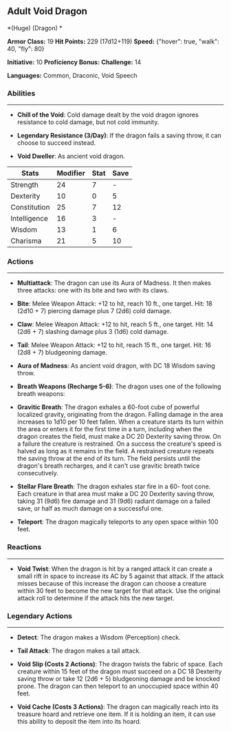 ## Adult Void Dragon
*(Huge) (Dragon) *

**Armor Class:** 19
**Hit Points:** 229 (17d12+119)
**Speed:** {"hover": true, "walk": 40, "fly": 80}

**Initiative:** 10
**Proficiency Bonus:**
**Challenge:** 14

**Languages:** Common, Draconic, Void Speech

### Abilities
 --- 
- **Chill of the Void**: Cold damage dealt by the void dragon ignores resistance to cold damage, but not cold immunity.

- **Legendary Resistance (3/Day)**: If the dragon fails a saving throw, it can choose to succeed instead.

- **Void Dweller**: As ancient void dragon.



| Stats | Modifier | Stat | Save
| ---- | ---- | ---- | ---- |
| Strength | 24 | 7 | - |
| Dexterity | 10 | 0 | 5 |
| Constitution | 25 | 7 | 12 |
| Intelligence | 16 | 3 | - |
| Wisdom | 13 | 1 | 6 |
| Charisma | 21 | 5 | 10 |

### Actions
 --- 
- **Multiattack**: The dragon can use its Aura of Madness. It then makes three attacks: one with its bite and two with its claws.

- **Bite**: Melee Weapon Attack: +12 to hit, reach 10 ft., one target. Hit: 18 (2d10 + 7) piercing damage plus 7 (2d6) cold damage.

- **Claw**: Melee Weapon Attack: +12 to hit, reach 5 ft., one target. Hit: 14 (2d6 + 7) slashing damage plus 3 (1d6) cold damage.

- **Tail**: Melee Weapon Attack: +12 to hit, reach 15 ft., one target. Hit: 16 (2d8 + 7) bludgeoning damage.

- **Aura of Madness**: As ancient void dragon, with DC 18 Wisdom saving throw.

- **Breath Weapons (Recharge 5-6)**: The dragon uses one of the following breath weapons:

- **Gravitic Breath**: The dragon exhales a 60-foot cube of powerful localized gravity, originating from the dragon. Falling damage in the area increases to 1d10 per 10 feet fallen. When a creature starts its turn within the area or enters it for the first time in a turn, including when the dragon creates the field, must make a DC 20 Dexterity saving throw. On a failure the creature is restrained. On a success the creature's speed is halved as long as it remains in the field. A restrained creature repeats the saving throw at the end of its turn. The field persists until the dragon's breath recharges, and it can't use gravitic breath twice consecutively.

- **Stellar Flare Breath**: The dragon exhales star fire in a 60- foot cone. Each creature in that area must make a DC 20 Dexterity saving throw, taking 31 (9d6) fire damage and 31 (9d6) radiant damage on a failed save, or half as much damage on a successful one.

- **Teleport**: The dragon magically teleports to any open space within 100 feet.

### Reactions
 --- 
- **Void Twist**: When the dragon is hit by a ranged attack it can create a small rift in space to increase its AC by 5 against that attack. If the attack misses because of this increase the dragon can choose a creature within 30 feet to become the new target for that attack. Use the original attack roll to determine if the attack hits the new target.

### Legendary Actions
 --- 
- **Detect**: The dragon makes a Wisdom (Perception) check.

- **Tail Attack**: The dragon makes a tail attack.

- **Void Slip (Costs 2 Actions)**: The dragon twists the fabric of space. Each creature within 15 feet of the dragon must succeed on a DC 18 Dexterity saving throw or take 12 (2d6 + 5) bludgeoning damage and be knocked prone. The dragon can then teleport to an unoccupied space within 40 feet.

- **Void Cache (Costs 3 Actions)**: The dragon can magically reach into its treasure hoard and retrieve one item. If it is holding an item, it can use this ability to deposit the item into its hoard.

